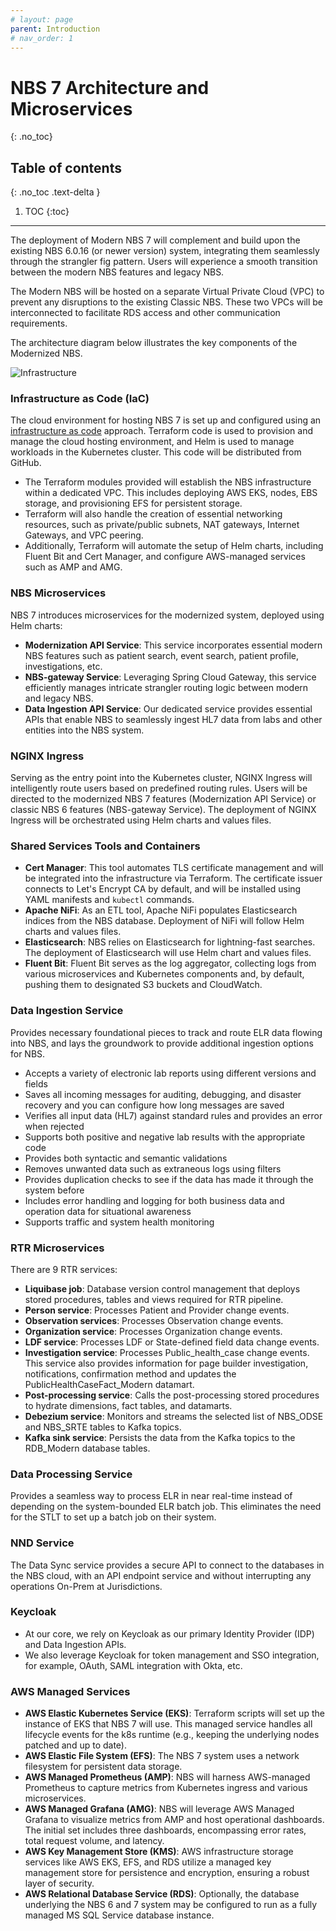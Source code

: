 ```yaml
---
# layout: page
parent: Introduction
# nav_order: 1
---
```


# NBS 7 Architecture and Microservices
{: .no_toc}

## Table of contents
{: .no_toc .text-delta }

1. TOC
{:toc}

---

The deployment of Modern NBS 7 will complement and build upon the existing NBS 6.0.16 (or newer version) system, integrating them seamlessly through the strangler fig pattern. Users will experience a smooth transition between the modern NBS features and legacy NBS.

The Modern NBS will be hosted on a separate Virtual Private Cloud (VPC) to prevent any disruptions to the existing Classic NBS. These two VPCs will be interconnected to facilitate RDS access and other communication requirements.

The architecture diagram below illustrates the key components of the Modernized NBS.

![Infrastructure](/just-the-doc/docs/1_introduction/images/nbs7_architecture_and_microservices.png)

### Infrastructure as Code (IaC)
The cloud environment for hosting NBS 7 is set up and configured using an [infrastructure as code](https://example.com) approach. Terraform code is used to provision and manage the cloud hosting environment, and Helm is used to manage workloads in the Kubernetes cluster. This code will be distributed from GitHub.
- The Terraform modules provided will establish the NBS infrastructure within a dedicated VPC. This includes deploying AWS EKS, nodes, EBS storage, and provisioning EFS for persistent storage.
- Terraform will also handle the creation of essential networking resources, such as private/public subnets, NAT gateways, Internet Gateways, and VPC peering.
- Additionally, Terraform will automate the setup of Helm charts, including Fluent Bit and Cert Manager, and configure AWS-managed services such as AMP and AMG.

### NBS Microservices
NBS 7 introduces microservices for the modernized system, deployed using Helm charts:
- **Modernization API Service**: This service incorporates essential modern NBS features such as patient search, event search, patient profile, investigations, etc.
- **NBS-gateway Service**: Leveraging Spring Cloud Gateway, this service efficiently manages intricate strangler routing logic between modern and legacy NBS.
- **Data Ingestion API Service**: Our dedicated service provides essential APIs that enable NBS to seamlessly ingest HL7 data from labs and other entities into the NBS system.

###  NGINX Ingress 
Serving as the entry point into the Kubernetes cluster, NGINX Ingress will intelligently route users based on predefined routing rules. Users will be directed to the modernized NBS 7 features (Modernization API Service) or classic NBS 6 features (NBS-gateway Service). The deployment of NGINX Ingress will be orchestrated using Helm charts and values files.

### Shared Services Tools and Containers
- **Cert Manager**: This tool automates TLS certificate management and will be integrated into the infrastructure via Terraform. The certificate issuer connects to Let's Encrypt CA by default, and will be installed using YAML manifests and `kubectl` commands.
- **Apache NiFi**: As an ETL tool, Apache NiFi populates Elasticsearch indices from the NBS database. Deployment of NiFi will follow Helm charts and values files.
- **Elasticsearch**: NBS relies on Elasticsearch for lightning-fast searches. The deployment of Elasticsearch will use Helm chart and values files.
- **Fluent Bit**: Fluent Bit serves as the log aggregator, collecting logs from various microservices and Kubernetes components and, by default, pushing them to designated S3 buckets and CloudWatch.

### Data Ingestion Service
Provides necessary foundational pieces to track and route ELR data flowing into NBS, and lays the groundwork to provide additional ingestion options for NBS.
- Accepts a variety of electronic lab reports using different versions and fields
- Saves all incoming messages for auditing, debugging, and disaster recovery and you can configure how long messages are saved
- Verifies all input data (HL7) against standard rules and provides an error when rejected
- Supports both positive and negative lab results with the appropriate code
- Provides both syntactic and semantic validations
- Removes unwanted data such as extraneous logs using filters
- Provides duplication checks to see if the data has made it through the system before
- Includes error handling and logging for both business data and operation data for situational awareness
- Supports traffic and system health monitoring

### RTR Microservices
There are 9 RTR services:
- **Liquibase job**: Database version control management that deploys stored procedures, tables and views required for RTR pipeline.
- **Person service**: Processes Patient and Provider change events.
- **Observation services**: Processes Observation change events.
- **Organization service**: Processes Organization change events.
- **LDF service**: Processes LDF or State-defined field data change events.
- **Investigation service**: Processes Public_health_case change events. This service also provides information for page builder investigation, notifications, confirmation method and updates the PublicHealthCaseFact_Modern datamart.
- **Post-processing service**: Calls the post-processing stored procedures to hydrate dimensions, fact tables, and datamarts.
- **Debezium service**: Monitors and streams the selected list of NBS_ODSE and NBS_SRTE tables to Kafka topics.
- **Kafka sink service**: Persists the data from the Kafka topics to the RDB_Modern database tables.

### Data Processing Service
Provides a seamless way to process ELR in near real-time instead of depending on the system-bounded ELR batch job. This eliminates the need for the STLT to set up a batch job on their system.

### NND Service
The Data Sync service provides a secure API to connect to the databases in the NBS cloud, with an API endpoint service and without interrupting any operations On-Prem at Jurisdictions.

### Keycloak
- At our core, we rely on Keycloak as our primary Identity Provider (IDP) and Data Ingestion APIs.
- We also leverage Keycloak for token management and SSO integration, for example, OAuth, SAML integration with Okta, etc.

### AWS Managed Services
- **AWS Elastic Kubernetes Service (EKS)**: Terraform scripts will set up the instance of EKS that NBS 7 will use. This managed service handles all lifecycle events for the k8s runtime (e.g., keeping the underlying nodes patched and up to date).
- **AWS Elastic File System (EFS)**: The NBS 7 system uses a network filesystem for persistent data storage.
- **AWS Managed Prometheus (AMP)**: NBS will harness AWS-managed Prometheus to capture metrics from Kubernetes ingress and various microservices.
- **AWS Managed Grafana (AMG)**: NBS will leverage AWS Managed Grafana to visualize metrics from AMP and host operational dashboards. The initial set includes three dashboards, encompassing error rates, total request volume, and latency.
- **AWS Key Management Store (KMS)**: AWS infrastructure storage services like AWS EKS, EFS, and RDS utilize a managed key management store for persistence and encryption, ensuring a robust layer of security.
- **AWS Relational Database Service (RDS)**: Optionally, the database underlying the NBS 6 and 7 system may be configured to run as a fully managed MS SQL Service database instance.
